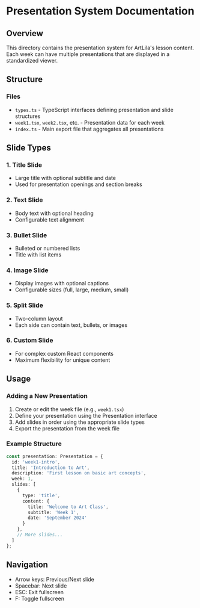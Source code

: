 # Presentation System Documentation

## Overview
This directory contains the presentation system for ArtLila's lesson content. Each week can have multiple presentations that are displayed in a standardized viewer.

## Structure

### Files
- `types.ts` - TypeScript interfaces defining presentation and slide structures
- `week1.tsx`, `week2.tsx`, etc. - Presentation data for each week
- `index.ts` - Main export file that aggregates all presentations

## Slide Types

### 1. Title Slide
- Large title with optional subtitle and date
- Used for presentation openings and section breaks

### 2. Text Slide
- Body text with optional heading
- Configurable text alignment

### 3. Bullet Slide
- Bulleted or numbered lists
- Title with list items

### 4. Image Slide
- Display images with optional captions
- Configurable sizes (full, large, medium, small)

### 5. Split Slide
- Two-column layout
- Each side can contain text, bullets, or images

### 6. Custom Slide
- For complex custom React components
- Maximum flexibility for unique content

## Usage

### Adding a New Presentation
1. Create or edit the week file (e.g., `week1.tsx`)
2. Define your presentation using the Presentation interface
3. Add slides in order using the appropriate slide types
4. Export the presentation from the week file

### Example Structure
```typescript
const presentation: Presentation = {
  id: 'week1-intro',
  title: 'Introduction to Art',
  description: 'First lesson on basic art concepts',
  week: 1,
  slides: [
    {
      type: 'title',
      content: {
        title: 'Welcome to Art Class',
        subtitle: 'Week 1',
        date: 'September 2024'
      }
    },
    // More slides...
  ]
};
```

## Navigation
- Arrow keys: Previous/Next slide
- Spacebar: Next slide
- ESC: Exit fullscreen
- F: Toggle fullscreen